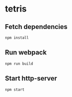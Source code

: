 # tetris

## Fetch dependencies
```
npm install
```

## Run webpack
```
npm run build
```

## Start http-server
```
npm start
```

